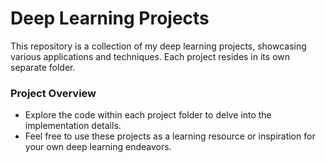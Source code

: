 # Deep Learning Projects
This repository is a collection of my deep learning projects, showcasing various applications and techniques. Each project resides in its own separate folder.

### Project Overview
- Explore the code within each project folder to delve into the implementation details.
- Feel free to use these projects as a learning resource or inspiration for your own deep learning endeavors.
